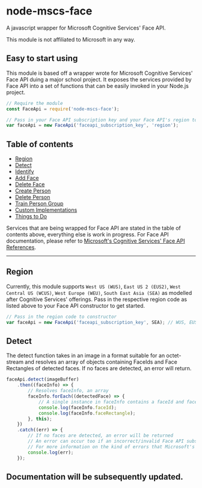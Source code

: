 # node-mscs-face
A javascript wrapper for Microsoft Cognitive Services' Face API.

This module is not affiliated to Microsoft in any way.

## Easy to start using
This module is based off a wrapper wrote for Microsoft Cognitive Services' Face API duing a major school project.
It exposes the services provided by Face API into a set of functions that can be easily invoked in your Node.js project.

```js
// Require the module
const FaceApi = require('node-mscs-face');

// Pass in your Face API subscription key and your Face API's region to get started
var faceApi = new FaceApi('faceapi_subscription_key', 'region');
```

## Table of contents
- [Region](#region)
- [Detect](#detect)
- [Identify](#identify)
- [Add Face](#add-face)
- [Delete Face](#delete-face)
- [Create Person](#create-person)
- [Delete Person](#delete-person)
- [Train Person Group](#train-person-group)
- [Custom Implementations](#custom-implementations)
- [Things to Do](#things-to-do)

Services that are being wrapped for Face API are stated in the table of contents above, everything else is work in progress.
For Face API documentation, please refer to [Microsoft's Cognitive Services' Face API References](https://westus.dev.cognitive.microsoft.com/docs/services/563879b61984550e40cbbe8d/operations/563879b61984550f30395236).

---

## Region
Currently, this module supports `West US (WUS)`, `East US 2 (EUS2)`, `West Central US (WCUS)`, `West Europe (WEU)`, `South East Asia (SEA)` as modelled after Cognitive Services' offerings. Pass in the respective region code as listed above to your Face API constructor to get started.

```js
// Pass in the region code to constructor
var faceApi = new FaceApi('faceapi_subscription_key', SEA); // WUS, EUS2, WCUS, WEU & SEA are available
```

## Detect
The detect function takes in an image in a format suitable for an octet-stream and resolves an array of objects containing FaceIds and Face Rectangles of detected faces. If no faces are detected, an error will return.

```js
faceApi.detect(imageBuffer)
    .then((faceInfo) => {
        // Resolves faceInfo, an array
        faceInfo.forEach((detectedFace) => {
            // A single instance in faceInfo contains a faceId and faceRectangle
            console.log(faceInfo.faceId);
            console.log(faceInfo.faceRectangle);
        }, this);
    })
    .catch((err) => {
        // If no faces are detected, an error will be returned
        // An error can occur too if an incorrect/invalid Face API subscription key or any other incorrect parameters is provided. 
        // For more information on the kind of errors that Microsoft's Face API returns, please refer to https://westus.dev.cognitive.microsoft.com/docs/services/563879b61984550e40cbbe8d/operations/563879b61984550f30395236
        console.log(err);
    });
```

## Documentation will be subsequently updated.



